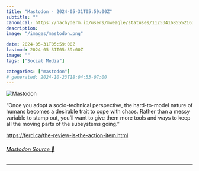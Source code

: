 ```yaml
---
title: "Mastodon - 2024-05-31T05:59:00Z"
subtitle: ""
canonical: https://hachyderm.io/users/mweagle/statuses/112534168555216776
description:
image: "/images/mastodon.png"

date: 2024-05-31T05:59:00Z
lastmod: 2024-05-31T05:59:00Z
image: ""
tags: ["Social Media"]

categories: ["mastodon"]
# generated: 2024-10-23T18:04:53-07:00
---
```

![Mastodon](/images/mastodon.png)

<p>“Once you adopt a socio-technical perspective, the hard-to-model nature of humans becomes a desirable trait to cope with chaos. Rather than a messy variable to stamp out, you’ll want to give them more tools and ways to keep all the moving parts of the subsystems going.”</p><p><a href="https://ferd.ca/the-review-is-the-action-item.html" target="_blank" rel="nofollow noopener noreferrer" translate="no"><span class="invisible">https://</span><span class="ellipsis">ferd.ca/the-review-is-the-acti</span><span class="invisible">on-item.html</span></a></p>


###### [Mastodon Source 🐘](https://hachyderm.io/@mweagle/112534168555216776)

___

